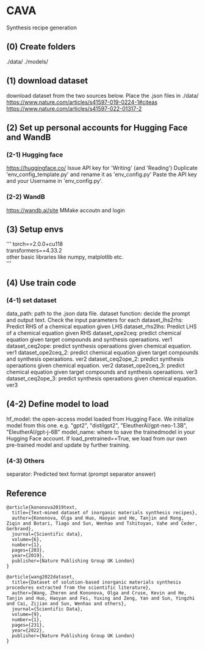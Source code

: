 # CAVA
Synthesis recipe generation

## (0) Create folders
./data/
./models/

## (1) download dataset
download dataset from the two sources below. Place the .json files in ./data/
https://www.nature.com/articles/s41597-019-0224-1#citeas
https://www.nature.com/articles/s41597-022-01317-2


## (2) Set up personal accounts for Hugging Face and WandB
### (2-1) Hugging face
https://huggingface.co/
Issue API key for 'Writing' (and 'Reading')
Duplicate 'env_config_template.py' and rename it as 'env_config.py'
Paste the API key and your Username in 'env_config.py'. 

### (2-2) WandB
https://wandb.ai/site
MMake accoutn and login

## (3) Setup envs
'''
torch==2.0.0+cu118  
transformers==4.33.2  
other basic libraries like numpy, matplotlib etc.  
'''

## (4) Use train code
### (4-1) set dataset 
data_path: path to the .json data file. 
dataset function: decide the prompt and output text. Check the input parameters for each 
dataset_lhs2rhs: Predict RHS of a chemical equation given LHS
dataset_rhs2lhs: Predict LHS of a chemical equation given RHS
dataset_ope2ceq: predict chemical equation given target compounds and synthesis operaations. ver1
dataset_ceq2ope: predict synthesis operaations given chemical equation. ver1
dataset_ope2ceq_2: predict chemical equation given target compounds and synthesis operaations. ver2
dataset_ceq2ope_2: predict synthesis operaations given chemical equation. ver2
dataset_ope2ceq_3: predict chemical equation given target compounds and synthesis operaations. ver3
dataset_ceq2ope_3: predict synthesis operaations given chemical equation. ver3

## (4-2) Define model to load
hf_model: the open-access model loaded from Hugging Face. We initialize model from this one. 
e.g. "gpt2", "distilgpt2", "EleutherAI/gpt-neo-1.3B", "EleutherAI/gpt-j-6B" 
model_name: where to save the trainedmodel in your Hugging Face account. If load_pretrained==True, we load from our own pre-trained model and update by further training. 


### (4-3) Others
separator: Predicted text format (prompt separator answer)


## Reference
```
@article{kononova2019text,
  title={Text-mined dataset of inorganic materials synthesis recipes},
  author={Kononova, Olga and Huo, Haoyan and He, Tanjin and Rong, Ziqin and Botari, Tiago and Sun, Wenhao and Tshitoyan, Vahe and Ceder, Gerbrand},
  journal={Scientific data},
  volume={6},
  number={1},
  pages={203},
  year={2019},
  publisher={Nature Publishing Group UK London}
}

@article{wang2022dataset,
  title={Dataset of solution-based inorganic materials synthesis procedures extracted from the scientific literature},
  author={Wang, Zheren and Kononova, Olga and Cruse, Kevin and He, Tanjin and Huo, Haoyan and Fei, Yuxing and Zeng, Yan and Sun, Yingzhi and Cai, Zijian and Sun, Wenhao and others},
  journal={Scientific Data},
  volume={9},
  number={1},
  pages={231},
  year={2022},
  publisher={Nature Publishing Group UK London}
}
```